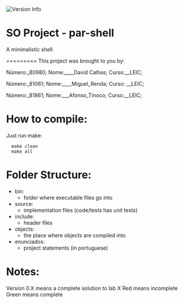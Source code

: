 ![Version Info](https://img.shields.io/badge/version-0.1-green.svg)

SO Project - par-shell
=========

A minimalistic shell.

=========
This project was brought to you by:

Número:\_80980; Nome:\_\_\_\_David Calhas; Curso:\_\_LEIC;

Número:\_81061; Nome:\_\_\_\_Miguel_Renda; Curso: \_\_LEIC;

Número:\_81861; Nome:\_\_\_Afonso_Tinoco; Curso:\_\_LEIC;


How to compile:
==========
Just run make:
```
  make clean
  make all
```


Folder Structure:
==========
+ bin:
  + folder where executable files go into
+ source:
  + implementation files (code/tests has unit tests)
+ include:
  + header files
+ objects:
  + the place where objects are compiled into
+ enunciados:
  + project statements (in portuguese)


Notes:
==========
Version 0.X means a complete solution to lab X
Red means incomplete
Green means complete
